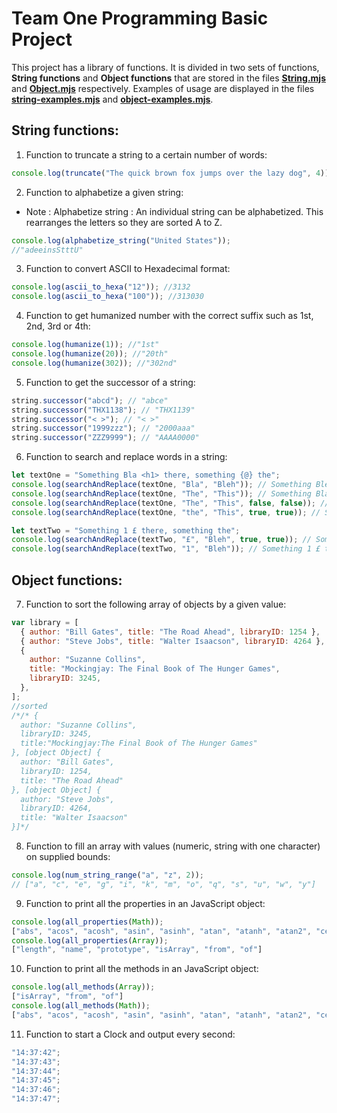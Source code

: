 # Team One Programming Basic Project

This project has a library of functions. It is divided in two sets of functions, **String functions** and **Object functions** that are stored in the files [**String.mjs**](./String.mjs) and [**Object.mjs**](./Object.mjs) respectively.
Examples of usage are displayed in the files [**string-examples.mjs**](./string-examples.mjs) and [**object-examples.mjs**](./object-examples.mjs).

## String functions:

1. Function to truncate a string to a certain number of words:

```js
console.log(truncate("The quick brown fox jumps over the lazy dog", 4)); // "The quick brown fox"
```

2. Function to alphabetize a given string:

- Note : Alphabetize string : An individual string can be alphabetized. This rearranges the letters so they are sorted A to Z.

```js
console.log(alphabetize_string("United States"));
//"adeeinsStttU"
```

3. Function to convert ASCII to Hexadecimal format:

```js
console.log(ascii_to_hexa("12")); //3132
console.log(ascii_to_hexa("100")); //313030
```

4. Function to get humanized number with the correct suffix such as 1st, 2nd, 3rd or 4th:

```js
console.log(humanize(1)); //"1st"
console.log(humanize(20)); //"20th"
console.log(humanize(302)); //"302nd"
```

5. Function to get the successor of a string:

```js
string.successor("abcd"); // "abce"
string.successor("THX1138"); // "THX1139"
string.successor("< >"); // "< >"
string.successor("1999zzz"); // "2000aaa"
string.successor("ZZZ9999"); // "AAAA0000"
```

6. Function to search and replace words in a string:

```js
let textOne = "Something Bla <h1> there, something {@} the";
console.log(searchAndReplace(textOne, "Bla", "Bleh")); // Something Bleh <h1> there, something {@} the
console.log(searchAndReplace(textOne, "The", "This")); // Something Bla <h1> there, something {@} This
console.log(searchAndReplace(textOne, "The", "This", false, false)); // Something Bla <h1> Thisre, something {@} This
console.log(searchAndReplace(textOne, "the", "This", true, true)); // Something Bla <h1> there, something {@} This

let textTwo = "Something 1 £ there, something the";
console.log(searchAndReplace(textTwo, "£", "Bleh", true, true)); // Something 1 Bleh there, something the
console.log(searchAndReplace(textTwo, "1", "Bleh")); // Something 1 £ there, something the
```

## Object functions:

7. Function to sort the following array of objects by a given value:

```js
var library = [
  { author: "Bill Gates", title: "The Road Ahead", libraryID: 1254 },
  { author: "Steve Jobs", title: "Walter Isaacson", libraryID: 4264 },
  {
    author: "Suzanne Collins",
    title: "Mockingjay: The Final Book of The Hunger Games",
    libraryID: 3245,
  },
];
//sorted
/*/* {
  author: "Suzanne Collins",
  libraryID: 3245,
  title:"Mockingjay:The Final Book of The Hunger Games"
}, [object Object] {
  author: "Bill Gates",
  libraryID: 1254,
  title: "The Road Ahead"
}, [object Object] {
  author: "Steve Jobs",
  libraryID: 4264,
  title: "Walter Isaacson"
}]*/
```

8. Function to fill an array with values (numeric, string with one character) on supplied bounds:

```js
console.log(num_string_range("a", "z", 2));
// ["a", "c", "e", "g", "i", "k", "m", "o", "q", "s", "u", "w", "y"]
```

9. Function to print all the properties in an JavaScript object:

```js
console.log(all_properties(Math));
["abs", "acos", "acosh", "asin", "asinh", "atan", "atanh", "atan2", "ceil", "cbrt", "expm1", "clz32", "cos", "cosh", "exp", "floor", "fround", "hypot", "imul", "log", "log1p", "log2", "log10", "max", "min", "pow", "random", "round", "sign", "sin", "sinh", "sqrt", "tan", "tanh", "trunc", "E", "LN10", "LN2", "LOG10E", "LOG2E", "PI", "SQRT1_2", "SQRT2"]
console.log(all_properties(Array));
["length", "name", "prototype", "isArray", "from", "of"]
```

10. Function to print all the methods in an JavaScript object:

```js
console.log(all_methods(Array));
["isArray", "from", "of"]
console.log(all_methods(Math));
["abs", "acos", "acosh", "asin", "asinh", "atan", "atanh", "atan2", "ceil", "cbrt", "expm1", "clz32", "cos", "cosh", "exp", "floor", "fround", "hypot", "imul", "log", "log1p", "log2", "log10", "max", "min", "pow", "random", "round", "sign", "sin", "sinh", "sqrt", "tan", "tanh", "trunc"]

```

11. Function to start a Clock and output every second:

```js
"14:37:42";
"14:37:43";
"14:37:44";
"14:37:45";
"14:37:46";
"14:37:47";

```